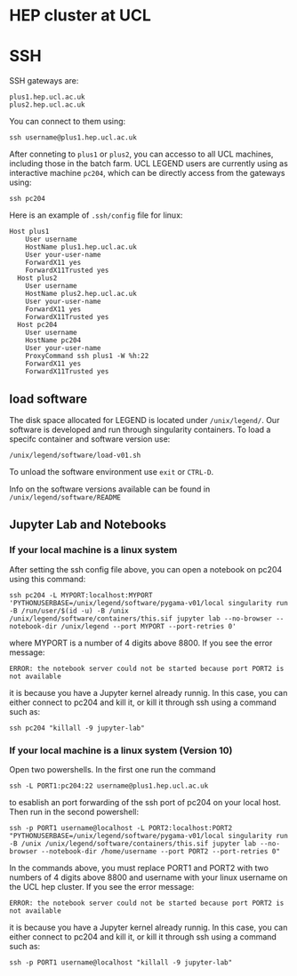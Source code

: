 # HEP cluster at UCL

# SSH 
SSH gateways are:

```
plus1.hep.ucl.ac.uk
plus2.hep.ucl.ac.uk
```

You can connect to them using: 
```console
ssh username@plus1.hep.ucl.ac.uk
```

After conneting to `plus1` or `plus2`, you can accesso to all UCL machines, including those in the batch farm. UCL LEGEND users are currently using as interactive machine `pc204`, which can be directly access from the gateways using:
```console
ssh pc204
```

Here is an example of `.ssh/config` file for linux:
```console
Host plus1
    User username
    HostName plus1.hep.ucl.ac.uk
    User your-user-name
    ForwardX11 yes
    ForwardX11Trusted yes
  Host plus2
    User username
    HostName plus2.hep.ucl.ac.uk
    User your-user-name
    ForwardX11 yes
    ForwardX11Trusted yes
  Host pc204
    User username
    HostName pc204
    User your-user-name
    ProxyCommand ssh plus1 -W %h:22
    ForwardX11 yes
    ForwardX11Trusted yes
```

## load software
The disk space allocated for LEGEND is located under `/unix/legend/`. Our software is developed and run through singularity containers. To load a specifc container and software version use:

```console
/unix/legend/software/load-v01.sh
```
To unload the software environment use `exit` or `CTRL-D`.

Info on the software versions available can be found in `/unix/legend/software/README`

## Jupyter Lab and Notebooks

###  If your local machine is a linux system
After setting the ssh config file above, you can open a notebook on pc204 using this command:

```console
ssh pc204 -L MYPORT:localhost:MYPORT  'PYTHONUSERBASE=/unix/legend/software/pygama-v01/local singularity run  -B /run/user/$(id -u) -B /unix /unix/legend/software/containers/this.sif jupyter lab --no-browser --notebook-dir /unix/legend --port MYPORT --port-retries 0'
```
where MYPORT is a number of 4 digits above 8800. If you see the error message:

```console
ERROR: the notebook server could not be started because port PORT2 is not available
```
it is because you have a Jupyter kernel already runnig. In this case, you can either connect to pc204 and kill it, or kill it through ssh using a command such as:

```console
ssh pc204 "killall -9 jupyter-lab"
```

###  If your local machine is a linux system (Version 10)
Open two powershells. In the first one run the command

```console
ssh -L PORT1:pc204:22 username@plus1.hep.ucl.ac.uk
```
to esablish an port forwarding of the ssh port of pc204 on your local host. Then run in the second powershell:

```console
ssh -p PORT1 username@localhost -L PORT2:localhost:PORT2 "PYTHONUSERBASE=/unix/legend/software/pygama-v01/local singularity run -B /unix /unix/legend/software/containers/this.sif jupyter lab --no-browser --notebook-dir /home/username --port PORT2 --port-retries 0"
```
In the commands above, you must replace PORT1 and PORT2 with two numbers of 4 digits above 8800 and username with your linux username on the UCL hep cluster. If you see the error message:

```console
ERROR: the notebook server could not be started because port PORT2 is not available
```
it is because you have a Jupyter kernel already runnig. In this case, you can either connect to pc204 and kill it, or kill it through ssh using a command such as:

```console
ssh -p PORT1 username@localhost "killall -9 jupyter-lab"
```



